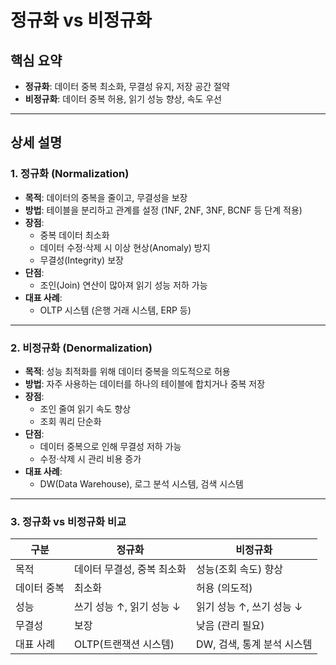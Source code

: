 # 정규화 vs 비정규화

## 핵심 요약

* **정규화**: 데이터 중복 최소화, 무결성 유지, 저장 공간 절약
* **비정규화**: 데이터 중복 허용, 읽기 성능 향상, 속도 우선

---

## 상세 설명

### 1. 정규화 (Normalization)

* **목적**: 데이터의 중복을 줄이고, 무결성을 보장
* **방법**: 테이블을 분리하고 관계를 설정 (1NF, 2NF, 3NF, BCNF 등 단계 적용)
* **장점**:
  - 중복 데이터 최소화
  - 데이터 수정·삭제 시 이상 현상(Anomaly) 방지
  - 무결성(Integrity) 보장
* **단점**:
  - 조인(Join) 연산이 많아져 읽기 성능 저하 가능
* **대표 사례**:
  - OLTP 시스템 (은행 거래 시스템, ERP 등)

---

### 2. 비정규화 (Denormalization)

* **목적**: 성능 최적화를 위해 데이터 중복을 의도적으로 허용
* **방법**: 자주 사용하는 데이터를 하나의 테이블에 합치거나 중복 저장
* **장점**:
  - 조인 줄여 읽기 속도 향상
  - 조회 쿼리 단순화
* **단점**:
  - 데이터 중복으로 인해 무결성 저하 가능
  - 수정·삭제 시 관리 비용 증가
* **대표 사례**:
  - DW(Data Warehouse), 로그 분석 시스템, 검색 시스템

---

### 3. 정규화 vs 비정규화 비교

| 구분    | 정규화                           | 비정규화                 |
| ------- | -------------------------------- | ------------------------ |
| 목적    | 데이터 무결성, 중복 최소화        | 성능(조회 속도) 향상     |
| 데이터 중복 | 최소화                          | 허용 (의도적)             |
| 성능    | 쓰기 성능 ↑, 읽기 성능 ↓          | 읽기 성능 ↑, 쓰기 성능 ↓  |
| 무결성   | 보장                             | 낮음 (관리 필요)          |
| 대표 사례 | OLTP(트랜잭션 시스템)             | DW, 검색, 통계 분석 시스템 |
